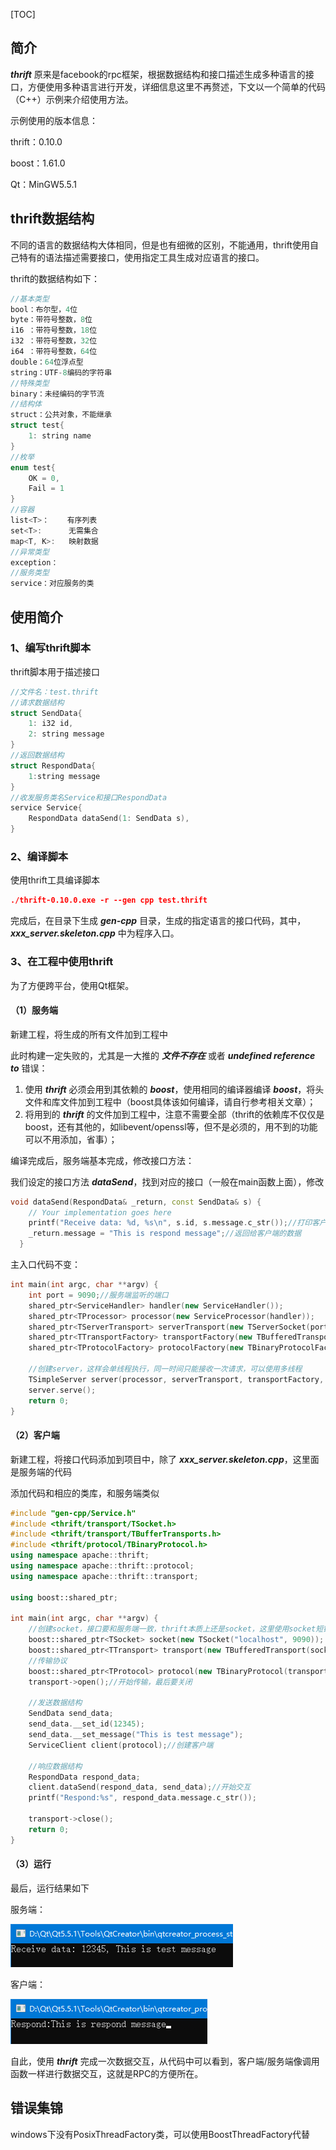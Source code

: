 [TOC]

## 简介

***thrift*** 原来是facebook的rpc框架，根据数据结构和接口描述生成多种语言的接口，方便使用多种语言进行开发，详细信息这里不再赘述，下文以一个简单的代码（C++）示例来介绍使用方法。

示例使用的版本信息：

thrift：0.10.0

boost：1.61.0

Qt：MinGW5.5.1

## thrift数据结构

不同的语言的数据结构大体相同，但是也有细微的区别，不能通用，thrift使用自己特有的语法描述需要接口，使用指定工具生成对应语言的接口。

thrift的数据结构如下：

```c++
//基本类型
bool：布尔型，4位
byte：带符号整数，8位
i16	：带符号整数，18位
i32	：带符号整数，32位
i64	：带符号整数，64位
double：64位浮点型
string：UTF-8编码的字符串
//特殊类型
binary：未经编码的字节流
//结构体
struct：公共对象，不能继承
struct test{
	1: string name
}
//枚举
enum test{
	OK = 0,
	Fail = 1
}
//容器
list<T>：	有序列表
set<T>:	 	 无需集合
map<T, K>:	 映射数据
//异常类型
exception：
//服务类型
service：对应服务的类
```

## 使用简介

### 1、编写thrift脚本

thrift脚本用于描述接口

```c++
//文件名：test.thrift
//请求数据结构
struct SendData{
	1: i32 id,
	2: string message
}
//返回数据结构
struct RespondData{
	1:string message
}
//收发服务类名Service和接口RespondData
service Service{
	RespondData dataSend(1: SendData s),
}
```

### 2、编译脚本

使用thrift工具编译脚本

```cmake
./thrift-0.10.0.exe -r --gen cpp test.thrift
```

完成后，在目录下生成 ***gen-cpp*** 目录，生成的指定语言的接口代码，其中，***xxx_server.skeleton.cpp*** 中为程序入口。

### 3、在工程中使用thrift

为了方便跨平台，使用Qt框架。

#### （1）服务端

新建工程，将生成的所有文件加到工程中

此时构建一定失败的，尤其是一大推的 ***文件不存在*** 或者 ***undefined reference to*** 错误：

1. 使用 ***thrift*** 必须会用到其依赖的 ***boost***，使用相同的编译器编译 ***boost***，将头文件和库文件加到工程中（boost具体该如何编译，请自行参考相关文章）；
2. 将用到的 ***thrift*** 的文件加到工程中，注意不需要全部（thrift的依赖库不仅仅是boost，还有其他的，如libevent/openssl等，但不是必须的，用不到的功能可以不用添加，省事）；

编译完成后，服务端基本完成，修改接口方法：

我们设定的接口方法 ***dataSend***，找到对应的接口（一般在main函数上面），修改

```c++
void dataSend(RespondData& _return, const SendData& s) {
    // Your implementation goes here
    printf("Receive data: %d, %s\n", s.id, s.message.c_str());//打印客户端的传入参数
    _return.message = "This is respond message";//返回给客户端的数据
  }
```
主入口代码不变：
```c++
int main(int argc, char **argv) {
    int port = 9090;//服务端监听的端口
    shared_ptr<ServiceHandler> handler(new ServiceHandler());
    shared_ptr<TProcessor> processor(new ServiceProcessor(handler));
    shared_ptr<TServerTransport> serverTransport(new TServerSocket(port));
    shared_ptr<TTransportFactory> transportFactory(new TBufferedTransportFactory());
    shared_ptr<TProtocolFactory> protocolFactory(new TBinaryProtocolFactory());

    //创建server，这样会单线程执行，同一时间只能接收一次请求，可以使用多线程
    TSimpleServer server(processor, serverTransport, transportFactory, protocolFactory);
    server.serve();
    return 0;
}
```

#### （2）客户端

新建工程，将接口代码添加到项目中，除了 ***xxx_server.skeleton.cpp***，这里面是服务端的代码

添加代码和相应的类库，和服务端类似

```c++
#include "gen-cpp/Service.h"
#include <thrift/transport/TSocket.h>
#include <thrift/transport/TBufferTransports.h>
#include <thrift/protocol/TBinaryProtocol.h>
using namespace apache::thrift;
using namespace apache::thrift::protocol;
using namespace apache::thrift::transport;

using boost::shared_ptr;

int main(int argc, char **argv) {
    //创建socket，接口要和服务端一致，thrift本质上还是socket，这里使用socket短链接
    boost::shared_ptr<TSocket> socket(new TSocket("localhost", 9090));
    boost::shared_ptr<TTransport> transport(new TBufferedTransport(socket));
    //传输协议
    boost::shared_ptr<TProtocol> protocol(new TBinaryProtocol(transport));
    transport->open();//开始传输，最后要关闭

    //发送数据结构
    SendData send_data;
    send_data.__set_id(12345);
    send_data.__set_message("This is test message");
    ServiceClient client(protocol);//创建客户端

    //响应数据结构
    RespondData respond_data;
    client.dataSend(respond_data, send_data);//开始交互
    printf("Respond:%s", respond_data.message.c_str());

    transport->close();
    return 0;
}
```

#### （3）运行

最后，运行结果如下

服务端：

![1567499596155](1567499596155.png)

客户端：

![1567499573543](1567499573543.png)

自此，使用 ***thrift*** 完成一次数据交互，从代码中可以看到，客户端/服务端像调用函数一样进行数据交互，这就是RPC的方便所在。

## 错误集锦

windows下没有PosixThreadFactory类，可以使用BoostThreadFactory代替